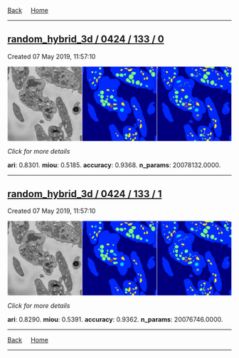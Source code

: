 
[Back](..)&nbsp;&nbsp;&nbsp;&nbsp;&nbsp;[Home](https://leapmanlab.github.io/snapshots)

---

<div class="summary"><a href="0"><h2>random_hybrid_3d / 0424 / 133 / 0</h2></a><p>Created 07 May 2019, 11:57:10
</p><a href="0"><img src="0/media/summary.png" align="center"></a><p>
<i>Click for more details</i>
</p></div>

**ari**: 0.8301. **miou**: 0.5185. **accuracy**: 0.9368. **n_params**: 20078132.0000. 

---

<div class="summary"><a href="1"><h2>random_hybrid_3d / 0424 / 133 / 1</h2></a><p>Created 07 May 2019, 11:57:10
</p><a href="1"><img src="1/media/summary.png" align="center"></a><p>
<i>Click for more details</i>
</p></div>

**ari**: 0.8290. **miou**: 0.5391. **accuracy**: 0.9362. **n_params**: 20076746.0000. 

---

[Back](..)&nbsp;&nbsp;&nbsp;&nbsp;&nbsp;[Home](https://leapmanlab.github.io/snapshots)

---